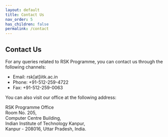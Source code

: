 ```yaml
---
layout: default
title: Contact Us
nav_order: 5
has_children: false
permalink: /contact
---
```

## Contact Us

For any queries related to RSK Programme, you can contact us through the following channels:

- Email: rsk[at]iitk.ac.in
- Phone: +91-512-259-4722
- Fax: +91-512-259-0063

You can also visit our office at the following address:

RSK Programme Office  
Room No. 205,  
Computer Centre Building,  
Indian Institute of Technology Kanpur,  
Kanpur - 208016, Uttar Pradesh, India.
